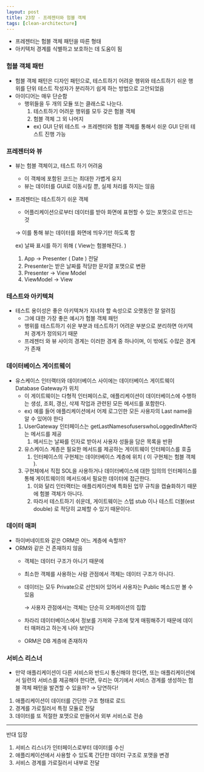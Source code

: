 ```yaml
---
layout: post
title: 23장 - 프레젠터와 험블 객체
tags: [clean-architecture]
---
```


- 프레젠터는 험블 객체 패턴을 따른 형태
- 아키텍처 경계를 식별하고 보호하는 데 도움이 됨

### 험블 객체 패턴

- 험블 객체 패턴은 디자인 패턴으로, 테스트하기 어려운 행위와 테스트하기 쉬운 행위를 단위 테스트 작성자가 분리하기 쉽게 하는 방법으로 고안되었음
- 아이디어는 매우 단순함
    - 행위들을 두 개의 모듈 또는 클래스로 나눈다.
        1. 테스트하기 어려운 행위를 모두 갖은 험블 객체
        2. 험블 객체 그 외 나머지
        - ex) GUI 단위 테스트 → 프레젠터와 험블 객체를 통해서 쉬운 GUI 단위 테스트 진행 가능

### 프레젠터와 뷰

- 뷰는 험블 객체이고, 테스트 하기 어려움
    - 이 객체에 포함된 코드는 최대한 가볍게 유지
    - 뷰는 데이터를 GUI로 이동시킬 뿐, 실제 처리를 하지는 않음
- 프레젠터는 테스트하기 쉬운 객체
    - 어플리케이션으로부터 데이터를 받아 화면에 표현할 수 있는 포맷으로 만드는 것
    
    → 이를 통해 뷰는 데이터를 화면에 띄우기만 하도록 함
    
    ex) 날짜 표시를 하기 위해 ( View는 험블해진다. )
    
    1. App → Presenter ( Date ) 전달
    2. Presenter는 받은 날짜를 적당한 문자열 포맷으로 변환
    3. Presenter → View Model
    4. ViewModel → View

### 테스트와 아키텍쳐

- 테스트 용이성은 좋은 아키텍쳐가 지녀야 할 속성으로 오랫동안 잘 알려짐
    - 그에 대한 가장 좋은 예시가 험블 객체 패턴
    - 행위를 테스트하기 쉬운 부분과 테스트하기 어려운 부분으로 분리하면 아키텍처 경계가 정의되기 때문
    - 프레젠터 와 뷰 사이의 경계는 이러한 경계 중 하나이며, 이 밖에도 수많은 경계가 존재

### 데이터베이스 게이트웨이

- 유스케이스 인터랙터와 데이터베이스 사이에는 데이터베이스 게이트웨이 Database Gateway가 위치
    - 이 게이트웨이는 다형적 인터페이스로, 애플리케이션이 데이터베이스에 수행하는 생성, 조회, 갱신, 삭제 작업과 관련된 모든 메서드를 포함한다.
    - ex) 예를 들어 애플리케이션에서 어제 로그인한 모든 사용자의 Last name을 알 수 있어야 한다
    1. UserGateway 인터페이스는 getLastNamesofuserswhoLoggedInAfter라는 메서드를 제공
        1. 메서드는 날짜를 인자로 받아서 사용자 성들을 담은 목록을 반환
    2. 유스케이스 계층은 필요한 메서드를 제공하는 게이트웨이 인터페이스를 호출
        1. 인터페이스의 구현체는 데이터베이스 계층에 위치 ( 이 구현체는 험블 객체 ). 
    3. 구현체에서 직접 SOL을 사용하거나 데이터베이스에 대한 임의의 인터페이스를 통해 게이트웨이의 메서드에서 필요한 데이터에 접근한다. 
        1. 이와 달리 인터랙터는 애플리케이션에 특화된 업무 규칙을 캡슐화하기 때문에 험블 객체가 아니다. 
        2. 따라서 테스트하기 쉬운데, 게이트웨이는 스텝 stub 이나 테스트 더블(est double) 로 적당히 교체할 수 있기 때문이다.

### 데이터 매퍼

- 하이버네이트와 같은 ORM은 어느 계층에 속할까?
- ORM와 같은 건 존재하지 않음
    - 객체는 데이터 구조가 아니기 때문에
    - 최소한 객체를 사용하는 사람 관점에서 객체는 데이터 구조가 아니다.
    - 데이터는 모두 Private으로 선언되어 있어서 사용자는 Public 메소드만 볼 수 있음
        
        → 사용자 관점에서는 객체는 단순히 오퍼레이션의 집합
        
    - 차라리 데이터베이스에서 정보를 가져와 구조에 맞게 매핑해주기 때문에 데이터 매퍼라고 하는게 나아 보인다
    - ORM은 DB 계층에 존재하자

### 서비스 리스너

- 만약 애플리케이션이 다른 서비스와 반드시 통신해야 한다면, 또는 애플리케이션에서 일련의 서비스를 제공해야 한다면, 우리는 여기에서 서비스 경계를 생성하는 험블 객체 패턴을 발견할 수 있을까?
→ 당연하다!
1. 애플리케이션이 데이터를 간단한 구조 형태로 로드
2. 경계를 가로질러서 특정 모듈로 전달
3. 데이터를 또 적절한 포맷으로 만들어서 외부 서비스로 전송

---

반대 입장

1. 서비스 리스너가 인터페이스로부터 데이터를 수신
2. 애플리케이션에서 사용할 수 있도록 간단한 데이터 구조로 포맷을 변경
3. 서비스 경계를 가로질러서 내부로 전달